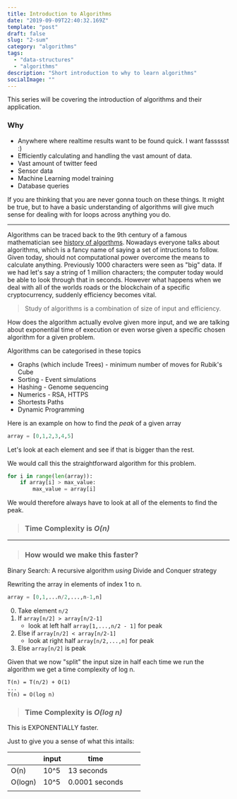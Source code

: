 ```yaml
---
title: Introduction to Algorithms
date: "2019-09-09T22:40:32.169Z"
template: "post"
draft: false
slug: "2-sum"
category: "algorithms"
tags:
  - "data-structures"
  - "algorithms"
description: "Short introduction to why to learn algorithms"
socialImage: ""
---
```


This series will be covering the introduction of algorithms and their application.

### Why
- Anywhere where realtime results want to be found quick. I want fassssst :)
- Efficiently calculating and handling the vast amount of data.
 - Vast amount of twitter feed
 - Sensor data
 - Machine Learning model training
 - Database queries

If you are thinking that you are never gonna touch on these things. It might be true, but to have a basic understanding of algorithms will give much sense for dealing with for loops across anything you do.

---
Algorithms can be traced back to the 9th century of a famous mathematician see [history of algorthms](http://cs-exhibitions.uni-klu.ac.at/index.php?id=193). Nowadays everyone talks about algorithms, which is a fancy name of saying a set of intructions to follow. Given today, should not computational power overcome the means to calculate anything. Previously 1000 characters were seen as "big" data. If we had let's say a string of 1 million characters; the computer today would be able to look through that in seconds. However what happens when we deal with all of the worlds roads or the blockchain of a specific cryptocurrency, suddenly efficiency becomes vital.
> Study of algorithms is a combination of size of input and efficiency.

How does the algorithm actually evolve given more input, and we are talking about exponential time of execution or even worse given a specific chosen algorithm for a given problem.

Algorithms can be categorised in these topics
* Graphs (which include Trees) - minimum number of moves for Rubik's Cube
* Sorting - Event simulations
* Hashing - Genome sequencing
* Numerics - RSA, HTTPS
* Shortests Paths
* Dynamic Programming


Here is an example on how to find the *peak* of a given array


```python
array = [0,1,2,3,4,5]
```

Let's look at each element and see if that is bigger than the rest.

We would call this the straightforward algorithm for this problem.

```python
for i in range(len(array)):
    if array[i] > max_value:
        max_value = array[i]
```

We would therefore always have to look at all of the elements to find the peak.

> ### Time Complexity is *O(n)*

---
> ###  How would we make this faster?

Binary Search: A recursive algorithm *using* Divide and Conquer strategy

Rewriting the array in elements of index 1 to n.
```python
array = [0,1,...n/2,...,n-1,n]
```
0. Take element `n/2`
1. If `array[n/2] > array[n/2-1]`
   - look at left half `array[1,...,n/2 - 1]` for peak
2. Else if `array[n/2] < array[n/2-1]`
    - look at right half `array[n/2,...,n]` for peak
3. Else `array[n/2]` is peak


Given that we now "split" the input size in half each time we run the algorithm we get a time complexity of log n.
```
T(n) = T(n/2) + O(1)
...
T(n) = O(log n)
```

> ### Time Complexity is *O(log n)*

This is EXPONENTIALLY faster.

Just to give you a sense of what this intails:

|          | input | time           |   |   |
|----------|-------|----------------|---|---|
| O(n)     | 10^5  | 13 seconds     |   |   |
| O(logn) | 10^5  | 0.0001 seconds |   |   |
|          |       |                |   |   |
